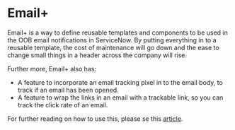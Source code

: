 # Email+
Email+ is a way to define reusable templates and components to be used in the OOB email notifications in ServiceNow. By putting everything in to a reusable template, the cost of maintenance will go down and the ease to change small things in a header across the company will rise.

Further more, Email+ also has:

* A feature to incorporate an email tracking pixel in to the email body, to track if an email has been opened.
* A feature to wrap the links in an email with a trackable link, so you can track the click rate of an email.

For further reading on how to use this, please se this [article](https://community.servicenow.com/community?id=community_article&sys_id=b5c74d25db333c902dc24f7813961936).
